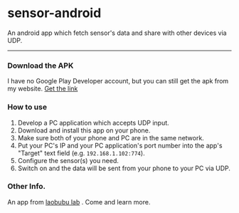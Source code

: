 sensor-android
==============

An android app which fetch sensor's data and share with other devices via UDP.

-------------

### Download the APK
I have no Google Play Developer account, but you can still get the apk from my website.
[Get the link](http://blog.laobubu.net/664 "My blog")

### How to use
1. Develop a PC application which accepts UDP input.
2. Download and install this app on your phone.
3. Make sure both of your phone and PC are in the same network.
4. Put your PC's IP and your PC application's port number into the app's "Target" text field (e.g. `192.168.1.102:774`).
5. Configure the sensor(s) you need.
6. Switch on and the data will be sent from your phone to your PC via UDP.

### Other Info.
An app from [laobubu lab](http://laobubu.net "laobubu.net") . Come and learn more.